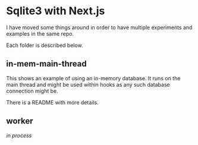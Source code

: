 # Sqlite3 with Next.js

I have moved some things around in order to have multiple 
experiments and examples in the same repo.

Each folder is described below.

## in-mem-main-thread

This shows an example of using an in-memory database. 
It runs on the main thread and might be used within hooks
as any such database connection might be.

There is a README with more details.

## worker

*in process*
